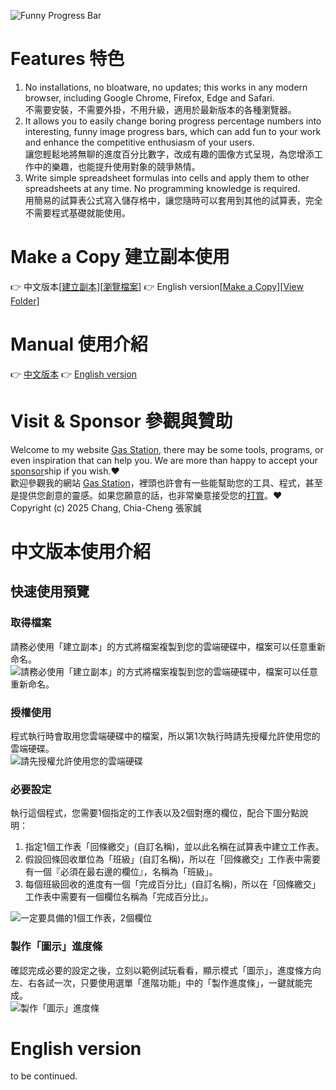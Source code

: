 ![Funny Progress Bar](https://www.php-pie.net/images/gas/funnyprogressbar/FunnyProgressBar.png "Funny Progress Bar")
# Features 特色
1. No installations, no bloatware, no updates; this works in any modern browser, including Google Chrome, Firefox, Edge and Safari.  
不需要安裝，不需要外掛，不用升級，適用於最新版本的各種瀏覽器。
2. It allows you to easily change boring progress percentage numbers into interesting, funny image progress bars, which can add fun to your work and enhance the competitive enthusiasm of your users.  
讓您輕鬆地將無聊的進度百分比數字，改成有趣的圖像方式呈現，為您增添工作中的樂趣，也能提升使用對象的競爭熱情。
4. Write simple spreadsheet formulas into cells and apply them to other spreadsheets at any time. No programming knowledge is required.  
用簡易的試算表公式寫入儲存格中，讓您隨時可以套用到其他的試算表，完全不需要程式基礎就能使用。
# Make a Copy 建立副本使用
👉 中文版本[[建立副本](https://docs.google.com/spreadsheets/d/1FTw_B4OYP1RyF-9w5cmKq7-E1qNijhZkAZPZBgLmiIg/copy)][[瀏覽檔案](https://drive.google.com/drive/folders/1YIvsr2Sa7dYaCIXt7ZTavFk0VcI3NotZ?usp=sharing)]  👉 English version[[Make a Copy](https://docs.google.com/spreadsheets/d/18Adn7nXFnbpVHl_NETAiH9hMYfjmQQvhxtJCEVFNhPQ/copy)][[View Folder](https://drive.google.com/drive/folders/10z-uKn4Jczw94kSq-AFHymvMQYKf98-0?usp=sharing)]
# Manual 使用介紹
👉 [中文版本](#中文版本使用介紹) 👉 [English version](#english-version)
# Visit & Sponsor 參觀與贊助
Welcome to my website [Gas Station](https://script.google.com/a/macros/gms.hlgs.hlc.edu.tw/s/AKfycbzS29sVfv6vUKcXY8zhHl8XZKU52VfvjxzqeEQACrAufS7JiWOexlIYgyfgtCusAVJt/exec "GAS Station"), there may be some tools, programs, or even inspiration that can help you. We are more than happy to accept your [sponsor](https://p.ecpay.com.tw/36FF207 "sponsor")ship if you wish.❤️  
歡迎參觀我的網站 [Gas Station](https://script.google.com/a/macros/gms.hlgs.hlc.edu.tw/s/AKfycbzS29sVfv6vUKcXY8zhHl8XZKU52VfvjxzqeEQACrAufS7JiWOexlIYgyfgtCusAVJt/exec "GAS Station")，裡頭也許會有一些能幫助您的工具、程式，甚至是提供您創意的靈感。如果您願意的話，也非常樂意接受您的[打賞](https://p.ecpay.com.tw/36FF207 "打賞")。❤️  
Copyright (c) 2025 Chang, Chia-Cheng 張家誠
# 中文版本使用介紹
## 快速使用預覽
### 取得檔案
請務必使用「建立副本」的方式將檔案複製到您的雲端硬碟中，檔案可以任意重新命名。  
<img src="https://www.php-pie.net/images/gas/funnyprogressbar/funnyprogressbar_c_01.gif" alt="請務必使用「建立副本」的方式將檔案複製到您的雲端硬碟中，檔案可以任意重新命名。" title="請務必使用「建立副本」的方式將檔案複製到您的雲端硬碟中，檔案可以任意重新命名。" />
### 授權使用
程式執行時會取用您雲端硬碟中的檔案，所以第1次執行時請先授權允許使用您的雲端硬碟。  
<img src="https://www.php-pie.net/images/gas/funnyprogressbar/funnyprogressbar_c_02.png" alt="請先授權允許使用您的雲端硬碟" title="請先授權允許使用您的雲端硬碟" />
### 必要設定
執行這個程式，您需要1個指定的工作表以及2個對應的欄位，配合下圖分點說明：  
1. 指定1個工作表「回條繳交」(自訂名稱)，並以此名稱在試算表中建立工作表。  
2. 假設回條回收單位為「班級」(自訂名稱)，所以在「回條繳交」工作表中需要有一個『必須在最右邊的欄位』，名稱為「班級」。  
3. 每個班級回收的進度有一個「完成百分比」(自訂名稱)，所以在「回條繳交」工作表中需要有一個欄位名稱為「完成百分比」。  
<img src="https://www.php-pie.net/images/gas/funnyprogressbar/funnyprogressbar_c_02-5.png" alt="一定要具備的1個工作表，2個欄位" title="一定要具備的1個工作表，2個欄位" />

### 製作「圖示」進度條
確認完成必要的設定之後，立刻以範例試玩看看，顯示模式「圖示」，進度條方向左、右各試一次，只要使用選單「進階功能」中的「製作進度條」，一鍵就能完成。  
<img src="https://www.php-pie.net/images/gas/funnyprogressbar/funnyprogressbar_c_03-5.gif" alt="製作「圖示」進度條" title="製作「圖示」進度條" />
# English version
to be continued.  
